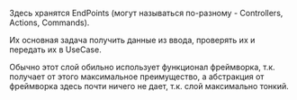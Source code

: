 Здесь хранятся EndPoints (могут называться по-разному - Controllers, Actions, Commands).

Их основная задача получить данные из ввода, проверять их и передать их в UseCase.

Обычно этот слой обильно использует функционал фреймворка, т.к. получает от этого
максимальное преимущество, а абстракция от фреймворка здесь почти ничего не дает,
т.к. слой максимально тонкий.
